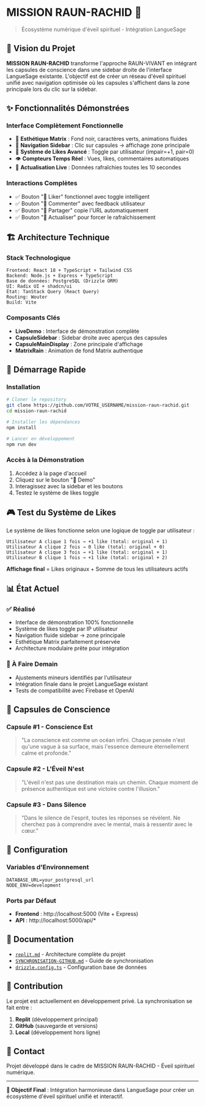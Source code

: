 # MISSION RAUN-RACHID 🚀

> Écosystème numérique d'éveil spirituel - Intégration LangueSage

## 🎯 Vision du Projet

**MISSION RAUN-RACHID** transforme l'approche RAUN-VIVANT en intégrant les capsules de conscience dans une sidebar droite de l'interface LangueSage existante. L'objectif est de créer un réseau d'éveil spirituel unifié avec navigation optimisée où les capsules s'affichent dans la zone principale lors du clic sur la sidebar.

## ✨ Fonctionnalités Démonstrées

### Interface Complètement Fonctionnelle
- 🎨 **Esthétique Matrix** : Fond noir, caractères verts, animations fluides
- 📱 **Navigation Sidebar** : Clic sur capsules → affichage zone principale
- 💖 **Système de Likes Avancé** : Toggle par utilisateur (impair=+1, pair=0)
- 👁️ **Compteurs Temps Réel** : Vues, likes, commentaires automatiques
- 🔄 **Actualisation Live** : Données rafraîchies toutes les 10 secondes

### Interactions Complètes
- ✅ Bouton "💚 Liker" fonctionnel avec toggle intelligent
- ✅ Bouton "💬 Commenter" avec feedback utilisateur
- ✅ Bouton "🔗 Partager" copie l'URL automatiquement
- ✅ Bouton "🔄 Actualiser" pour forcer le rafraîchissement

## 🏗️ Architecture Technique

### Stack Technologique
```
Frontend: React 18 + TypeScript + Tailwind CSS
Backend: Node.js + Express + TypeScript
Base de données: PostgreSQL (Drizzle ORM)
UI: Radix UI + shadcn/ui
État: TanStack Query (React Query)
Routing: Wouter
Build: Vite
```

### Composants Clés
- **LiveDemo** : Interface de démonstration complète
- **CapsuleSidebar** : Sidebar droite avec aperçus des capsules
- **CapsuleMainDisplay** : Zone principale d'affichage
- **MatrixRain** : Animation de fond Matrix authentique

## 🚀 Démarrage Rapide

### Installation
```bash
# Cloner le repository
git clone https://github.com/VOTRE_USERNAME/mission-raun-rachid.git
cd mission-raun-rachid

# Installer les dépendances
npm install

# Lancer en développement
npm run dev
```

### Accès à la Démonstration
1. Accédez à la page d'accueil
2. Cliquez sur le bouton "🚀 Demo"
3. Interagissez avec la sidebar et les boutons
4. Testez le système de likes toggle

## 🎮 Test du Système de Likes

Le système de likes fonctionne selon une logique de toggle par utilisateur :

```
Utilisateur A clique 1 fois → +1 like (total: original + 1)
Utilisateur A clique 2 fois → 0 like (total: original + 0) 
Utilisateur A clique 3 fois → +1 like (total: original + 1)
Utilisateur B clique 1 fois → +1 like (total: original + 2)
```

**Affichage final** = Likes originaux + Somme de tous les utilisateurs actifs

## 📊 État Actuel

### ✅ Réalisé
- Interface de démonstration 100% fonctionnelle
- Système de likes toggle par IP utilisateur
- Navigation fluide sidebar → zone principale
- Esthétique Matrix parfaitement préservée
- Architecture modulaire prête pour intégration

### 🔄 À Faire Demain
- Ajustements mineurs identifiés par l'utilisateur
- Intégration finale dans le projet LangueSage existant
- Tests de compatibilité avec Firebase et OpenAI

## 🌟 Capsules de Conscience

### Capsule #1 - Conscience Est
> "La conscience est comme un océan infini. Chaque pensée n'est qu'une vague à sa surface, mais l'essence demeure éternellement calme et profonde."

### Capsule #2 - L'Éveil N'est  
> "L'éveil n'est pas une destination mais un chemin. Chaque moment de présence authentique est une victoire contre l'illusion."

### Capsule #3 - Dans Silence
> "Dans le silence de l'esprit, toutes les réponses se révèlent. Ne cherchez pas à comprendre avec le mental, mais à ressentir avec le cœur."

## 🔧 Configuration

### Variables d'Environnement
```env
DATABASE_URL=your_postgresql_url
NODE_ENV=development
```

### Ports par Défaut
- **Frontend** : http://localhost:5000 (Vite + Express)
- **API** : http://localhost:5000/api/*

## 📝 Documentation

- [`replit.md`](./replit.md) - Architecture complète du projet
- [`SYNCHRONISATION-GITHUB.md`](./SYNCHRONISATION-GITHUB.md) - Guide de synchronisation
- [`drizzle.config.ts`](./drizzle.config.ts) - Configuration base de données

## 🤝 Contribution

Le projet est actuellement en développement privé. La synchronisation se fait entre :
1. **Replit** (développement principal)
2. **GitHub** (sauvegarde et versions)
3. **Local** (développement hors ligne)

## 📧 Contact

Projet développé dans le cadre de MISSION RAUN-RACHID - Éveil spirituel numérique.

---

**🎯 Objectif Final** : Intégration harmonieuse dans LangueSage pour créer un écosystème d'éveil spirituel unifié et interactif.